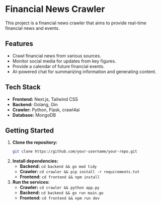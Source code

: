 # Financial News Crawler

This project is a financial news crawler that aims to provide real-time financial news and events.

## Features

- Crawl financial news from various sources.
- Monitor social media for updates from key figures.
- Provide a calendar of future financial events.
- AI-powered chat for summarizing information and generating content.

## Tech Stack

- **Frontend:** Next.js, Tailwind CSS
- **Backend:** Golang, Gin
- **Crawler:** Python, Flask, crawl4ai
- **Database:** MongoDB

## Getting Started

1. **Clone the repository:**
   ```bash
   git clone https://github.com/your-username/your-repo.git
   ```
2. **Install dependencies:**
   - **Backend:** `cd backend && go mod tidy`
   - **Crawler:** `cd crawler && pip install -r requirements.txt`
   - **Frontend:** `cd frontend && npm install`
3. **Run the services:**
   - **Crawler:** `cd crawler && python app.py`
   - **Backend:** `cd backend && go run main.go`
   - **Frontend:** `cd frontend && npm run dev`
